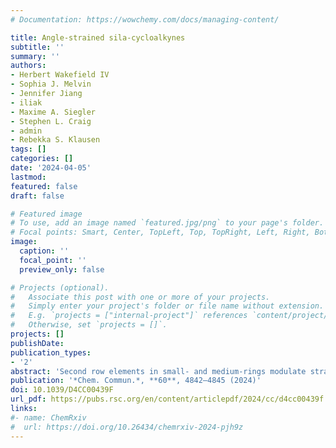 ```yaml
---
# Documentation: https://wowchemy.com/docs/managing-content/

title: Angle-strained sila-cycloalkynes 
subtitle: ''
summary: ''
authors:
- Herbert Wakefield IV
- Sophia J. Melvin
- Jennifer Jiang
- iliak
- Maxime A. Siegler
- Stephen L. Craig
- admin
- Rebekka S. Klausen
tags: []
categories: []
date: '2024-04-05'
lastmod: 
featured: false
draft: false

# Featured image
# To use, add an image named `featured.jpg/png` to your page's folder.
# Focal points: Smart, Center, TopLeft, Top, TopRight, Left, Right, BottomLeft, Bottom, BottomRight.
image:
  caption: ''
  focal_point: ''
  preview_only: false

# Projects (optional).
#   Associate this post with one or more of your projects.
#   Simply enter your project's folder or file name without extension.
#   E.g. `projects = ["internal-project"]` references `content/project/deep-learning/index.md`.
#   Otherwise, set `projects = []`.
projects: []
publishDate: 
publication_types:
- '2'
abstract: 'Second row elements in small- and medium-rings modulate strain. Herein we report the synthesis of two novel oligosilyl-containing cycloalkynes that exhibit angle-strain, as observed by X-ray crystallography. However, the angle-strained sila-cyclooctynes are sluggish participants in cycloadditions with benzyl azide. A distortion-interaction model analysis based on density functional theory calculations was performed.'
publication: '*Chem. Commun.*, **60**, 4842–4845 (2024)'
doi: 10.1039/D4CC00439F
url_pdf: https://pubs.rsc.org/en/content/articlepdf/2024/cc/d4cc00439f
links:
#- name: ChemRxiv
#  url: https://doi.org/10.26434/chemrxiv-2024-pjh9z
---
```

